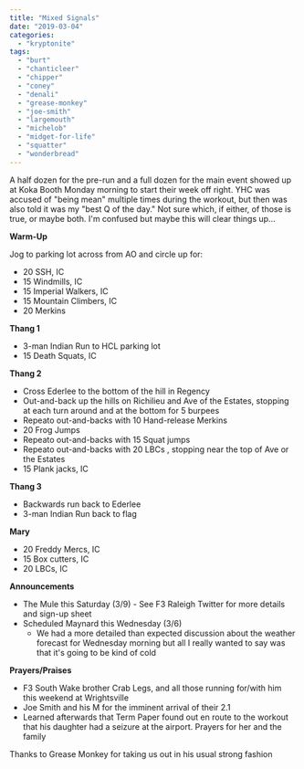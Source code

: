 ```yaml
---
title: "Mixed Signals"
date: "2019-03-04"
categories: 
  - "kryptonite"
tags: 
  - "burt"
  - "chanticleer"
  - "chipper"
  - "coney"
  - "denali"
  - "grease-monkey"
  - "joe-smith"
  - "largemouth"
  - "michelob"
  - "midget-for-life"
  - "squatter"
  - "wonderbread"
---
```


A half dozen for the pre-run and a full dozen for the main event showed up at Koka Booth Monday morning to start their week off right. YHC was accused of "being mean" multiple times during the workout, but then was also told it was my "best Q of the day." Not sure which, if either, of those is true, or maybe both. I'm confused but maybe this will clear things up...

**Warm-Up**

Jog to parking lot across from AO and circle up for:

- 20 SSH, IC
- 15 Windmills, IC
- 15 Imperial Walkers, IC
- 15 Mountain Climbers, IC
- 20 Merkins

**Thang 1**

- 3-man Indian Run to HCL parking lot
- 15 Death Squats, IC

**Thang 2**

- Cross Ederlee to the bottom of the hill in Regency
- Out-and-back up the hills on Richilieu and Ave of the Estates, stopping at each turn around and at the bottom for 5 burpees
- Repeato out-and-backs with 10 Hand-release Merkins
- 20 Frog Jumps
- Repeato out-and-backs with 15 Squat jumps
- Repeato out-and-backs with 20 LBCs , stopping near the top of Ave or the Estates
- 15 Plank jacks, IC

**Thang 3**

- Backwards run back to Ederlee
- 3-man Indian Run back to flag

**Mary**

- 20 Freddy Mercs, IC
- 15 Box cutters, IC
- 20 LBCs, IC

**Announcements**

- The Mule this Saturday (3/9) - See F3 Raleigh Twitter for more details and sign-up sheet
- Scheduled Maynard this Wednesday (3/6)
    - We had a more detailed than expected discussion about the weather forecast for Wednesday morning but all I really wanted to say was that it's going to be kind of cold

**Prayers/Praises**

- F3 South Wake brother Crab Legs, and all those running for/with him this weekend at Wrightsville
- Joe Smith and his M for the imminent arrival of their 2.1
- Learned afterwards that Term Paper found out en route to the workout that his daughter had a seizure at the airport. Prayers for her and the family

Thanks to Grease Monkey for taking us out in his usual strong fashion
